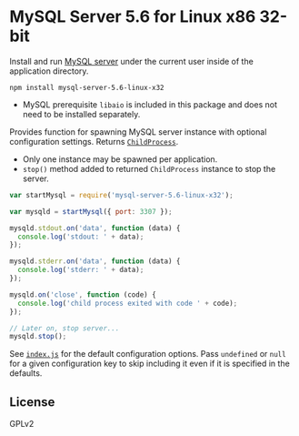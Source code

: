# MySQL Server 5.6 for Linux x86 32-bit

Install and run [MySQL server](http://www.mysql.com) under the current user inside of the application directory.

```
npm install mysql-server-5.6-linux-x32
```

* MySQL prerequisite `libaio` is included in this package and does not need to be installed separately.

Provides function for spawning MySQL server instance with optional configuration settings. Returns [`ChildProcess`](https://nodejs.org/api/child_process.html#child_process_class_childprocess).

* Only one instance may be spawned per application.
* `stop()` method added to returned `ChildProcess` instance to stop the server.

```javascript
var startMysql = require('mysql-server-5.6-linux-x32');

var mysqld = startMysql({ port: 3307 });

mysqld.stdout.on('data', function (data) {
  console.log('stdout: ' + data);
});

mysqld.stderr.on('data', function (data) {
  console.log('stderr: ' + data);
});

mysqld.on('close', function (code) {
  console.log('child process exited with code ' + code);
});

// Later on, stop server...
mysqld.stop();

```

See [`index.js`](index.js) for the default configuration options. Pass `undefined` or `null` for a given configuration key to skip including it even if it is specified in the defaults.

## License

GPLv2
